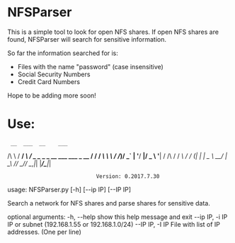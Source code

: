 # NFSParser

This is a simple tool to look for open NFS shares. If open NFS shares are found, NFSParser will search for sensitive information. 

So far the information searched for is:

* Files with the name "password" (case insensitive)
* Social Security Numbers
* Credit Card Numbers

Hope to be adding more soon!


# Use:
     __  ___  __    ___
  /\ \ \/ __\/ _\  / _ \__ _ _ __ ___  ___ _ __
 /  \/ / _\  \ \  / /_)/ _` | '__/ __|/ _ \ '__|
/ /\  / /    _\ \/ ___/ (_| | |  \__ \  __/ |
\_\ \/\/     \__/\/    \__,_|_|  |___/\___|_|


                                Version: 0.2017.7.30

usage: NFSParser.py [-h] [--ip IP] [--IP IP]

Search a network for NFS shares and parse shares for sensitive data.

optional arguments:
  -h, --help      show this help message and exit
  --ip IP, -i IP  IP or subnet (192.168.1.55 or 192.168.1.0/24)
  --IP IP, -I IP  File with list of IP addresses. (One per line)
